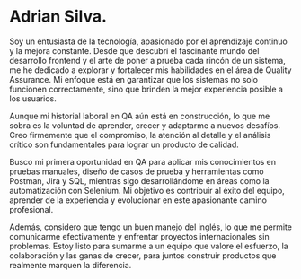# Adrian Silva.

Soy un entusiasta de la tecnología, apasionado por el aprendizaje continuo y la mejora constante. Desde que descubrí el fascinante mundo del desarrollo frontend y el arte de poner a prueba cada rincón de un sistema, me he dedicado a explorar y fortalecer mis habilidades en el área de Quality Assurance. Mi enfoque está en garantizar que los sistemas no solo funcionen correctamente, sino que brinden la mejor experiencia posible a los usuarios.

Aunque mi historial laboral en QA aún está en construcción, lo que me sobra es la voluntad de aprender, crecer y adaptarme a nuevos desafíos. Creo firmemente que el compromiso, la atención al detalle y el análisis crítico son fundamentales para lograr un producto de calidad.

Busco mi primera oportunidad en QA para aplicar mis conocimientos en pruebas manuales, diseño de casos de prueba y herramientas como Postman, Jira y SQL, mientras sigo desarrollándome en áreas como la automatización con Selenium. Mi objetivo es contribuir al éxito del equipo, aprender de la experiencia y evolucionar en este apasionante camino profesional.

Además, considero que tengo un buen manejo del inglés, lo que me permite comunicarme efectivamente y enfrentar proyectos internacionales sin problemas. Estoy listo para sumarme a un equipo que valore el esfuerzo, la colaboración y las ganas de crecer, para juntos construir productos que realmente marquen la diferencia.
